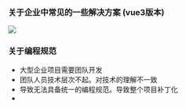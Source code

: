 ### 关于企业中常见的一些解决方案 (vue3版本)

![](../../../../Downloads/map.png)

 ### 关于编程规范

- 大型企业项目需要团队开发
- 团队人员技术层次不起。对技术的理解不一致
- 导致无法具备统一的编程规范。导致整个项目补丁化
- 